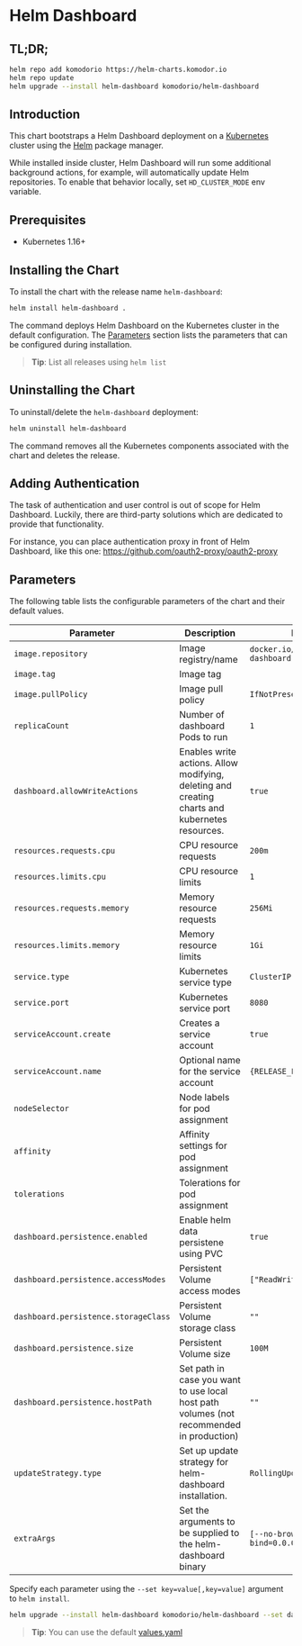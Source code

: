 # Helm Dashboard

## TL;DR;

```bash
helm repo add komodorio https://helm-charts.komodor.io
helm repo update
helm upgrade --install helm-dashboard komodorio/helm-dashboard
```

## Introduction

This chart bootstraps a Helm Dashboard deployment on a [Kubernetes](http://kubernetes.io) cluster using the [Helm](https://helm.sh) package manager.

While installed inside cluster, Helm Dashboard will run some additional background actions, for example, will automatically update Helm repositories. To enable that behavior locally, set `HD_CLUSTER_MODE` env variable.

## Prerequisites

- Kubernetes 1.16+

## Installing the Chart

To install the chart with the release name `helm-dashboard`:

```bash
helm install helm-dashboard .
```

The command deploys Helm Dashboard on the Kubernetes cluster in the default configuration. The [Parameters](#parameters) section lists the parameters that can be configured during installation.

> **Tip**: List all releases using `helm list`

## Uninstalling the Chart

To uninstall/delete the `helm-dashboard` deployment:

```bash
helm uninstall helm-dashboard
```

The command removes all the Kubernetes components associated with the chart and deletes the release.

## Adding Authentication

The task of authentication and user control is out of scope for Helm Dashboard. Luckily, there are third-party solutions which are dedicated to provide that functionality.

For instance, you can place authentication proxy in front of Helm Dashboard, like this one: https://github.com/oauth2-proxy/oauth2-proxy

## Parameters

The following table lists the configurable parameters of the chart and their default values.

| Parameter                            | Description                                                                                    | Default                              |
| ------------------------------------ | ---------------------------------------------------------------------------------------------- | ------------------------------------ |
| `image.repository`                   | Image registry/name                                                                            | `docker.io/komodorio/helm-dashboard` |
| `image.tag`                          | Image tag                                                                                      |                                      |
| `image.pullPolicy`                   | Image pull policy                                                                              | `IfNotPresent`                       |
| `replicaCount`                       | Number of dashboard Pods to run                                                                | `1`                                  |
| `dashboard.allowWriteActions`        | Enables write actions. Allow modifying, deleting and creating charts and kubernetes resources. | `true`                               |
| `resources.requests.cpu`             | CPU resource requests                                                                          | `200m`                               |
| `resources.limits.cpu`               | CPU resource limits                                                                            | `1`                                  |
| `resources.requests.memory`          | Memory resource requests                                                                       | `256Mi`                              |
| `resources.limits.memory`            | Memory resource limits                                                                         | `1Gi`                                |
| `service.type           `            | Kubernetes service type                                                                        | `ClusterIP`                          |
| `service.port           `            | Kubernetes service port                                                                        | `8080`                               |
| `serviceAccount.create`              | Creates a service account                                                                      | `true`                               |
| `serviceAccount.name`                | Optional name for the service account                                                          | `{RELEASE_FULLNAME}`                 |
| `nodeSelector`                       | Node labels for pod assignment                                                                 |                                      |
| `affinity`                           | Affinity settings for pod assignment                                                           |                                      |
| `tolerations`                        | Tolerations for pod assignment                                                                 |                                      |
| `dashboard.persistence.enabled`      | Enable helm data persistene using PVC                                                          | `true`                               |
| `dashboard.persistence.accessModes`  | Persistent Volume access modes                                                                 | `["ReadWriteOnce"]`                  |
| `dashboard.persistence.storageClass` | Persistent Volume storage class                                                                | `""`                                 |
| `dashboard.persistence.size`         | Persistent Volume size                                                                         | `100M`                               |
| `dashboard.persistence.hostPath`     | Set path in case you want to use local host path volumes (not recommended in production)       | `""`
| `updateStrategy.type`                | Set up update strategy for helm-dashboard installation.                                        | `RollingUpdate`                    |             
| `extraArgs`     | Set the arguments to be supplied to the helm-dashboard binary       | `[--no-browser, --bind=0.0.0.0]`

Specify each parameter using the `--set key=value[,key=value]` argument to `helm install`.

```bash
helm upgrade --install helm-dashboard komodorio/helm-dashboard --set dashboard.allowWriteActions=true --set service.port=9090
```

> **Tip**: You can use the default [values.yaml](values.yaml)
